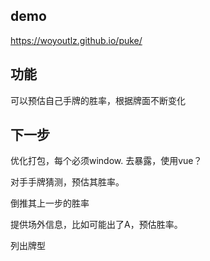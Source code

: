 ## demo
https://woyoutlz.github.io/puke/
## 功能
可以预估自己手牌的胜率，根据牌面不断变化
## 下一步
优化打包，每个必须window. 去暴露，使用vue？

对手手牌猜测，预估其胜率。

倒推其上一步的胜率

提供场外信息，比如可能出了A，预估胜率。

列出牌型 